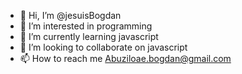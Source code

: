 - 👋 Hi, I’m @jesuisBogdan
- 👀 I’m interested in programming
- 🌱 I’m currently learning javascript
- 💞️ I’m looking to collaborate on javascript 
- 📫 How to reach me Abuziloae.bogdan@gmail.com

<!---
jesuisBogdan/jesuisBogdan is a ✨ special ✨ repository because its `README.md` (this file) appears on your GitHub profile.
You can click the Preview link to take a look at your changes.
--->
